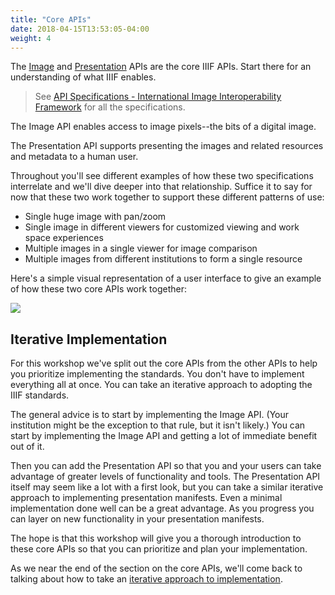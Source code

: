 ```yaml
---
title: "Core APIs"
date: 2018-04-15T13:53:05-04:00
weight: 4
---
```


The [Image](image/README.md) and [Presentation](presentation/README.md) APIs are the core IIIF APIs. Start there for an understanding of what IIIF enables.

> See [API Specifications - International Image Interoperability Framework](http://iiif.io/api/#current-specifications) for all the specifications.

The Image API enables access to image pixels--the bits of a digital image.

The Presentation API supports presenting the images and related resources and metadata to a human user.

Throughout you'll see different examples of how these two specifications interrelate and we'll dive deeper into that relationship. Suffice it to say for now that these two work together to support these different patterns of use:

- Single huge image with pan/zoom
- Single image in different viewers for customized viewing and work space experiences
- Multiple images in a single viewer for image comparison
- Multiple images from different institutions to form a single resource

Here's a simple visual representation of a user interface to give an example of how these two core APIs work together:
<!-- #backlog:270 Does this image-plus-presentation-user-interface.png belong here or somewhere else? -->

![](./assets/images/image-plus-presentation-user-interface.png)

## Iterative Implementation

For this workshop we've split out the core APIs from the other APIs to help you prioritize implementing the standards. You don't have to implement everything all at once. You can take an iterative approach to adopting the IIIF standards.

The general advice is to start by implementing the Image API. (Your institution might be the exception to that rule, but it isn't likely.) You can start by implementing the Image API and getting a lot of immediate benefit out of it.

Then you can add the Presentation API so that you and your users can take advantage of greater levels of functionality and tools. The Presentation API itself may seem like a lot with a first look, but you can take a similar iterative approach to implementing presentation manifests. Even a minimal implementation done well can be a great advantage. As you progress you can layer on new functionality in your presentation manifests.

The hope is that this workshop will give you a thorough introduction to these core APIs so that you can prioritize and plan your implementation.

As we near the end of the section on the core APIs, we'll come back to talking about how to take an [iterative approach to implementation](../presentation/data-workflows.md#iterative-example).

<!-- #backlog:370 write more about the the core APIs? -->
